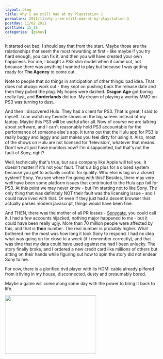 ```yaml
---
layout: blog
title: Why I am still mad at my Playstation 3
permalink: 2011/11/why-i-am-still-mad-at-my-playstation-3
postday: 11/02 2011
posttime: 15_18
categories: [games]
---
```


It started out bad, I should say that from the start. Maybe those are the relationships that seem the most rewarding at first - like maybe if you try hard enough, you can fix it, and then you will have created your own happiness. For me, I bought a PS3 slim model when it came out, not because there was anything I wanted to play but because I was getting ready for <strong>The Agency</strong> to come out.

Note to people that do things in anticipation of other things: bad idea. That does not always work out - they kept on pushing back the release date and then they pulled the plug. My hopes were dashed. <strong>Dragon Age</strong> got boring really fast, and <strong>Borderlands</strong> did too. My dream of playing a worthy MMO on PS3 was turning to dust.

And then I discovered Hulu. They had a client for PS3. That is great, I said to myself. I can watch my favorite shows on the big screen instead of my laptop. Maybe this PS3 will be useful after all. Now of course we are talking about software, and I can't reasonably hold PS3 accountable for the performance of someone else's app. It turns out that the Hulu app for PS3 is really buggy and laggy and just makes you feel dirty for using it. Also, most of the shows on Hulu are not licensed for 'television', whatever that means. Don't we all just have monitors now? I'm disappointed, but that's not the fault of Sony, right?

Well, technically that's true, but as a company like Apple will tell you, it doesn't matter if it's not your fault. That's a big plus for a closed system because you get to actually control for quality. Who else is big on a closed system? Sony. You see where I'm going with this? Besides, there may very well have been some platform issues that contributed to the Hulu app fail for PS3. At this point we may never know - but I'm starting not to like Sony. The only thing that was definitely NOT their fault was the licensing issue - and I could have lived with that. Or even if they just had a decent browser that actually parses modern javascript, things would have been fine. 

And THEN, there was the mother of all PR losses - <a href="http://axel.me/5b">Sonygate</a>, you could call it. I had a few accounts hijacked, nothing major happened to me - but it could have been really ugly. More than 70 million people were affected by this, and that is <strong>their</strong> number. The real number is probably higher. What bothered me the most was how long it took Sony to respond. I had no idea what was going on for close to a week (if I remember correctly), and that was time that my data could have used against me had I been unlucky. The story finally broke, and I ordered a new credit card like millions of others but sitting on their hands while figuring out how to spin the story did not endear Sony to me.

For now, there is a glorified dvd player with its HDMI cable already pilfered from it living in my house, disconnected, dusty and presumably bored.

Maybe a game will come along some day with the power to bring it back to life.


<a href="http://blog.kristeraxel.com/wp-content/uploads/2011/11/PS3-slim-console1.jpg"><img src="http://blog.kristeraxel.com/wp-content/uploads/2011/11/PS3-slim-console1-300x192.jpg" alt="" title="PS3-slim-console1" width="300" height="192" class="aligncenter size-medium wp-image-1433" /></a>

